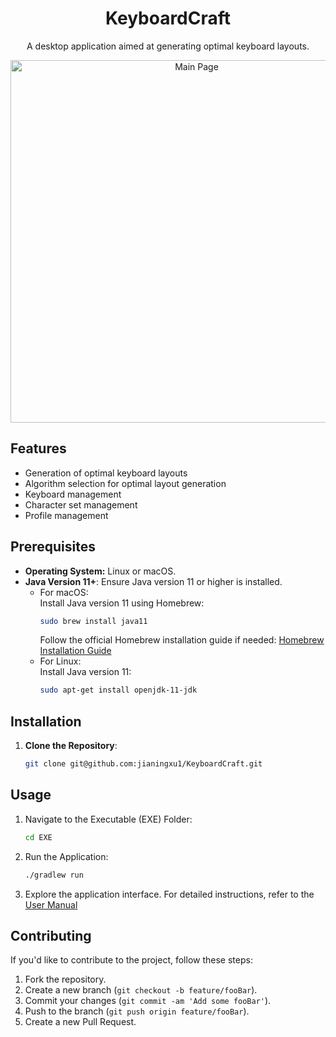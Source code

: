 <div align="center">
  <h1>KeyboardCraft</h1>
  <p>A desktop application aimed at generating optimal keyboard layouts.</p>
  <img width="580" alt="Main Page" src="https://github.com/jianingxu1/KeyboardCraft/assets/58917306/a454eac4-ef1b-468a-be0e-6ceb7b61177e">
</div>

## Features

- Generation of optimal keyboard layouts
- Algorithm selection for optimal layout generation
- Keyboard management
- Character set management
- Profile management

## Prerequisites
- **Operating System:** Linux or macOS.
- **Java Version 11+**: Ensure Java version 11 or higher is installed.
  - For macOS:\
    Install Java version 11 using Homebrew:
    ```bash
    sudo brew install java11
    ```
    Follow the official Homebrew installation guide if needed: [Homebrew Installation Guide](https://docs.brew.sh/Installation)
  - For Linux:\
    Install Java version 11:
    ```bash
    sudo apt-get install openjdk-11-jdk
    ```

## Installation

1. **Clone the Repository**:
   ```bash
   git clone git@github.com:jianingxu1/KeyboardCraft.git

   ```

## Usage
1. Navigate to the Executable (EXE) Folder:
   ```bash
   cd EXE
   ```
2. Run the Application:
   ```bash
   ./gradlew run
   ```
3. Explore the application interface. For detailed instructions, refer to the [User Manual](https://github.com/jianingxu1/KeyboardCraft/blob/main/DOCS/Manual_de_Usuario_PROP.pdf)

## Contributing

If you'd like to contribute to the project, follow these steps:

1. Fork the repository.
2. Create a new branch (`git checkout -b feature/fooBar`).
3. Commit your changes (`git commit -am 'Add some fooBar'`).
4. Push to the branch (`git push origin feature/fooBar`).
5. Create a new Pull Request.
